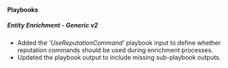 
#### Playbooks

##### Entity Enrichment - Generic v2

- Added the *'UseReputationCommand'* playbook input to define whether reputation commands should be used during enrichment processes.
- Updated the playbook output to include missing sub-playbook outputs.